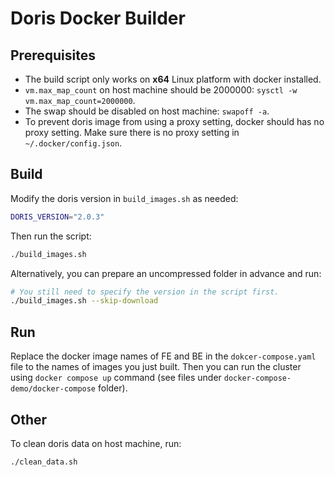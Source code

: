 # Doris Docker Builder

## Prerequisites

- The build script only works on **x64** Linux platform with docker installed.
- `vm.max_map_count` on host machine should be 2000000: `sysctl -w vm.max_map_count=2000000`.
- The swap should be disabled on host machine: `swapoff -a`.
- To prevent doris image from using a proxy setting, docker should has no proxy setting. Make sure there is no proxy setting in `~/.docker/config.json`.

## Build

Modify the doris version in `build_images.sh` as needed:

```bash
DORIS_VERSION="2.0.3"
```

Then run the script:

```bash
./build_images.sh
```

Alternatively, you can prepare an uncompressed folder in advance and run:

```bash
# You still need to specify the version in the script first.
./build_images.sh --skip-download 
```

## Run

Replace the docker image names of FE and BE in the `dokcer-compose.yaml` file to the names of images you just built. Then you can run the cluster using `docker compose up` command (see files under `docker-compose-demo/docker-compose` folder).

## Other

To clean doris data on host machine, run:

```bash
./clean_data.sh
```
